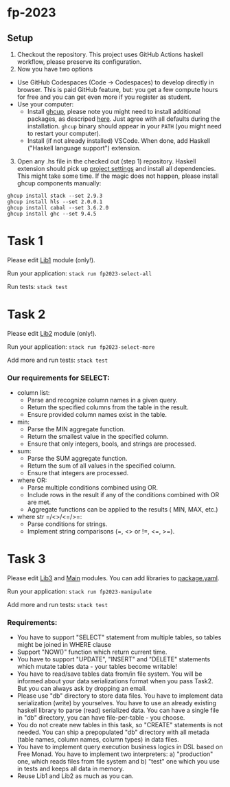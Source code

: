 # fp-2023

## Setup
1. Checkout the repository. This project uses GitHub Actions haskell workflow,
please preserve its configuration.
2. Now you have two options
  - Use GitHub Codespaces (Code -> Codespaces) to develop directly in browser. This is paid
  GitHub feature, but: you get a few compute hours for free and you can get even more if you
  register as student.
  - Use your computer:
    - Install [ghcup](https://www.haskell.org/ghcup/), please note you might need to install
      additional packages, as descriped [here](https://www.haskell.org/ghcup/install/). Just agree
      with all defaults during the installation. `ghcup` binary should appear in your `PATH` (you
      might need to restart your computer).
    - Install (if not already installed) VSCode. When done, add Haskell ("Haskell language support")
      extension.
3. Open any .hs file in the checked out (step 1) repository. Haskell extension should pick up
[project settings](.vscode/settings.json) and install all dependencies. This might take some
time. If the magic does not happen, please install ghcup components manually:

```
ghcup install stack --set 2.9.3
ghcup install hls --set 2.0.0.1
ghcup install cabal --set 3.6.2.0
ghcup install ghc --set 9.4.5
```

# Task 1

Please edit [Lib1](src/Lib1.hs) module (only!).

Run your application: `stack run fp2023-select-all`

Run tests: `stack test`

# Task 2

Please edit [Lib2](src/Lib2.hs) module (only!).

Run your application: `stack run fp2023-select-more`

Add more and run tests: `stack test`

### Our requirements for SELECT:

 - column list:
   - Parse and recognize column names in a given query.
   - Return the specified columns from the table in the result.
   - Ensure provided column names exist in the table.
 - min:
   - Parse the MIN aggregate function.
   - Return the smallest value in the specified column.
   - Ensure that only integers, bools, and strings are processed.
 - sum:
   - Parse the SUM aggregate function.
   - Return the sum of all values in the specified column.
   - Ensure that integers are processed.
 - where OR:
   - Parse multiple conditions combined using OR.
   - Include rows in the result if any of the conditions combined with OR are met.
   - Aggregate functions can be applied to the results ( MIN, MAX, etc.)
 - where str =/<>/<=/>=:
   - Parse conditions for strings.
   - Implement string comparisons (=, <> or !=, <=, >=).

# Task 3

Please edit [Lib3](src/Lib3.hs) and [Main](app3/Main.hs) modules. You can add libraries to [package.yaml](package.yaml).

Run your application: `stack run fp2023-manipulate`

Add more and run tests: `stack test`

### Requirements:

 - You have to support "SELECT" statement from multiple tables, so tables might be joined in WHERE clause
 - Support "NOW()" function which return current time.
 - You have to support "UPDATE", "INSERT" and "DELETE" statements which mutate tables data - your tables become writable!
 - You have to read/save tables data from/in file system. You will be informed about your data serializations format when you pass Task2. But you can always ask by dropping an email.
 - Please use "db" directory to store data files. You have to implement data serialization (write) by yourselves. You have to use an already existing haskell library to parse (read) serialized data. You can have a single file in "db" directory, you can have file-per-table - you choose.
 - You do not create new tables in this task, so "CREATE" statements is not needed. You can ship a prepopulated "db" directory with all metada (table names, column names, column types) in data files.
 - You have to implement query execution business logics in DSL based on Free Monad. You have to implement two interpreters: a) "production" one, which reads files from file system and b) "test" one which you use in tests and keeps all data in memory.
 - Reuse Lib1 and Lib2 as much as you can. 